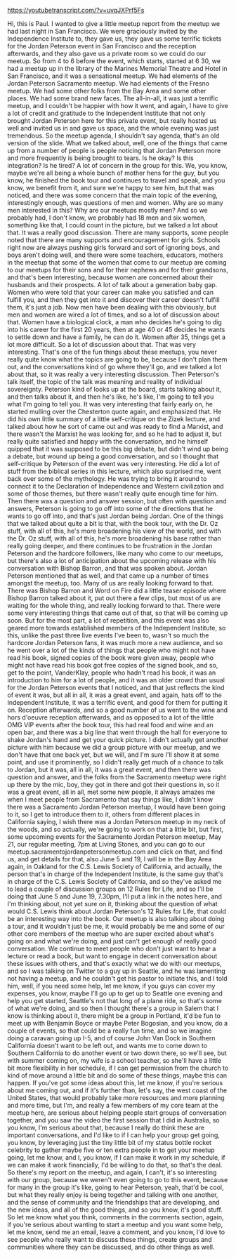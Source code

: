 https://youtubetranscript.com/?v=uvqJXPrf5Fs

 Hi, this is Paul. I wanted to give a little meetup report from the meetup we had last night in San Francisco. We were graciously invited by the Independence Institute to, they gave us, they gave us some terrific tickets for the Jordan Peterson event in San Francisco and the reception afterwards, and they also gave us a private room so we could do our meetup. So from 4 to 6 before the event, which starts, started at 6 30, we had a meetup up in the library of the Marines Memorial Theatre and Hotel in San Francisco, and it was a sensational meetup. We had elements of the Jordan Peterson Sacramento meetup. We had elements of the Fresno meetup. We had some other folks from the Bay Area and some other places. We had some brand new faces. The all-in-all, it was just a terrific meetup, and I couldn't be happier with how it went, and again, I have to give a lot of credit and gratitude to the Independent Institute that not only brought Jordan Peterson here for this private event, but really hosted us well and invited us in and gave us space, and the whole evening was just tremendous. So the meetup agenda, I shouldn't say agenda, that's an old version of the slide. What we talked about, well, one of the things that came up from a number of people is people noticing that Jordan Peterson more and more frequently is being brought to tears. Is he okay? Is this integration? Is he tired? A lot of concern in the group for this. We, you know, maybe we're all being a whole bunch of mother hens for the guy, but you know, he finished the book tour and continues to travel and speak, and you know, we benefit from it, and sure we're happy to see him, but that was noticed, and there was some concern that the main topic of the evening, interestingly enough, was questions of men and women. Why are so many men interested in this? Why are our meetups mostly men? And so we probably had, I don't know, we probably had 18 men and six women, something like that, I could count in the picture, but we talked a lot about that. It was a really good discussion. There are many supports, some people noted that there are many supports and encouragement for girls. Schools right now are always pushing girls forward and sort of ignoring boys, and boys aren't doing well, and there were some teachers, educators, mothers in the meetup that some of the women that come to our meetup are coming to our meetups for their sons and for their nephews and for their grandsons, and that's been interesting, because women are concerned about their husbands and their prospects. A lot of talk about a generation baby gap. Women who were told that your career can make you satisfied and can fulfill you, and then they get into it and discover their career doesn't fulfill them, it's just a job. Now men have been dealing with this obviously, but men and women are wired a lot of times, and so a lot of discussion about that. Women have a biological clock, a man who decides he's going to dig into his career for the first 20 years, then at age 40 or 45 decides he wants to settle down and have a family, he can do it. Women after 35, things get a lot more difficult. So a lot of discussion about that. That was very interesting. That's one of the fun things about these meetups, you never really quite know what the topics are going to be, because I don't plan them out, and the conversations kind of go where they'll go, and we talked a lot about that, so it was really a very interesting discussion. Then Peterson's talk itself, the topic of the talk was meaning and reality of individual sovereignty. Peterson kind of looks up at the board, starts talking about it, and then talks about it, and then he's like, he's like, I'm going to tell you what I'm going to tell you. It was very interesting that fairly early on, he started mulling over the Chesterton quote again, and emphasized that. He did his own little summary of a little self-critique on the Zizek lecture, and talked about how he sort of came out and was ready to find a Marxist, and there wasn't the Marxist he was looking for, and so he had to adjust it, but really quite satisfied and happy with the conversation, and he himself quipped that it was supposed to be this big debate, but didn't wind up being a debate, but wound up being a good conversation, and so I thought that self-critique by Peterson of the event was very interesting. He did a lot of stuff from the biblical series in this lecture, which also surprised me, went back over some of the mythology. He was trying to bring it around to connect it to the Declaration of Independence and Western civilization and some of those themes, but there wasn't really quite enough time for him. Then there was a question and answer session, but often with question and answers, Peterson is going to go off into some of the directions that he wants to go off into, and that's just Jordan being Jordan. One of the things that we talked about quite a bit is that, with the book tour, with the Dr. Oz stuff, with all of this, he's more broadening his view of the world, and with the Dr. Oz stuff, with all of this, he's more broadening his base rather than really going deeper, and there continues to be frustration in the Jordan Peterson and the hardcore followers, like many who come to our meetups, but there's also a lot of anticipation about the upcoming release with his conversation with Bishop Barron, and that was spoken about. Jordan Peterson mentioned that as well, and that came up a number of times amongst the meetup, too. Many of us are really looking forward to that. There was Bishop Barron and Word on Fire did a little teaser episode where Bishop Barron talked about it, put out there a few clips, but most of us are waiting for the whole thing, and really looking forward to that. There were some very interesting things that came out of that, so that will be coming up soon. But for the most part, a lot of repetition, and this event was also geared more towards established members of the Independent Institute, so this, unlike the past three live events I've been to, wasn't so much the hardcore Jordan Peterson fans, it was much more a new audience, and so he went over a lot of the kinds of things that people who might not have read his book, signed copies of the book were given away, people who might not have read his book got free copies of the signed book, and so, get to the point, VanderKlay, people who hadn't read his book, it was an introduction to him for a lot of people, and it was an older crowd than usual for the Jordan Peterson events that I noticed, and that just reflects the kind of event it was, but all in all, it was a great event, and again, hats off to the Independent Institute, it was a terrific event, and good for them for putting it on. Reception afterwards, and so a good number of us went to the wine and hors d'oeuvre reception afterwards, and as opposed to a lot of the little OMG VIP events after the book tour, this had real food and wine and an open bar, and there was a big line that went through the hall for everyone to shake Jordan's hand and get your quick picture. I didn't actually get another picture with him because we did a group picture with our meetup, and we don't have that one back yet, but we will, and I'm sure I'll show it at some point, and use it prominently, so I didn't really get much of a chance to talk to Jordan, but it was, all in all, it was a great event, and then there was question and answer, and the folks from the Sacramento meetup were right up there by the mic, boy, they got in there and got their questions in, so it was a great event, all in all, met some new people, it always amazes me when I meet people from Sacramento that say things like, I didn't know there was a Sacramento Jordan Peterson meetup, I would have been going to it, so I get to introduce them to it, others from different places in California saying, I wish there was a Jordan Peterson meetup in my neck of the woods, and so actually, we're going to work on that a little bit, but first, some upcoming events for the Sacramento Jordan Peterson meetup, May 21, our regular meeting, 7pm at Living Stones, and you can go to our meetup.sacramentojordanpetersonmeetup.com and click on that, and find us, and get details for that, also June 5 and 19, I will be in the Bay Area again, in Oakland for the C.S. Lewis Society of California, and actually, the person that's in charge of the Independent Institute, is the same guy that's in charge of the C.S. Lewis Society of California, and so they've asked me to lead a couple of discussion groups on 12 Rules for Life, and so I'll be doing that June 5 and June 19, 7.30pm, I'll put a link in the notes here, and I'm thinking about, not yet sure on it, thinking about the question of what would C.S. Lewis think about Jordan Peterson's 12 Rules for Life, that could be an interesting way into the book. Our meetup is also talking about doing a tour, and it wouldn't just be me, it would probably be me and some of our other core members of the meetup who are super excited about what's going on and what we're doing, and just can't get enough of really good conversation. We continue to meet people who don't just want to hear a lecture or read a book, but want to engage in decent conversation about these issues with others, and that's exactly what we do with our meetups, and so I was talking on Twitter to a guy up in Seattle, and he was lamenting not having a meetup, and he couldn't get his pastor to initiate this, and I told him, well, if you need some help, let me know, if you guys can cover my expenses, you know, maybe I'll go up to get up to Seattle one evening and help you get started, Seattle's not that long of a plane ride, so that's some of what we're doing, and so then I thought there's a group in Salem that I know is thinking about it, there might be a group in Portland, it'd be fun to meet up with Benjamin Boyce or maybe Peter Bogosian, and you know, do a couple of events, so that could be a really fun time, and so we imagine doing a caravan going up I-5, and of course John Van Dock in Southern California doesn't want to be left out, and wants me to come down to Southern California to do another event or two down there, so we'll see, but with summer coming on, my wife is a school teacher, so she'll have a little bit more flexibility in her schedule, if I can get permission from the church to kind of move around a little bit and do some of these things, maybe this can happen. If you've got some ideas about this, let me know, if you're serious about me coming out, and if it's further than, let's say, the west coast of the United States, that would probably take more resources and more planning and more time, but I'm, and really a few members of my core team at the meetup here, are serious about helping people start groups of conversation together, and you saw the video the first session that I did in Australia, so you know, I'm serious about that, because I really do think these are important conversations, and I'd like to if I can help your group get going, you know, by leveraging just the tiny little bit of my status bottle rocket celebrity to gather maybe five or ten extra people in to get your meetup going, let me know, and I, you know, if I can make it work in my schedule, if we can make it work financially, I'd be willing to do that, so that's the deal. So there's my report on the meetup, and again, I can't, it's so interesting with our group, because we weren't even going to go to this event, because for many in the group it's like, going to hear Peterson, yeah, that'd be cool, but what they really enjoy is being together and talking with one another, and the sense of community and the friendships that are developing, and the new ideas, and all of the good things, and so you know, it's good stuff. So let me know what you think, comments in the comments section, again, if you're serious about wanting to start a meetup and you want some help, let me know, send me an email, leave a comment, and you know, I'd love to see people who really want to discuss these things, create groups and communities where they can be discussed, and do other things as well.